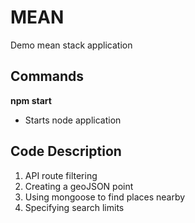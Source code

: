 # MEAN
Demo mean stack application

## Commands
__npm start__
- Starts node application

## Code Description
1. API route filtering
2. Creating a geoJSON point
3. Using mongoose to find places nearby
4. Specifying search limits
 




